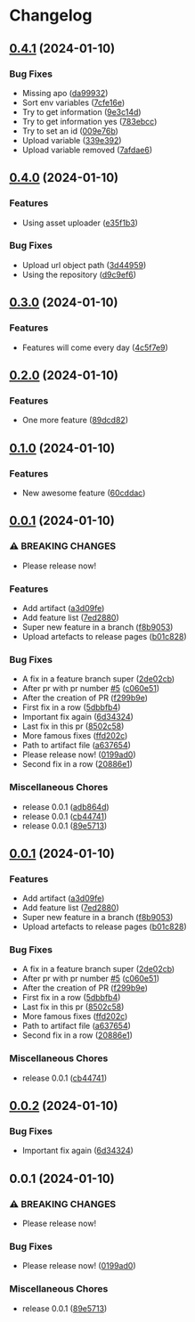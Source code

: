 # Changelog

## [0.4.1](https://github.com/vergissberlin/example-release-please/compare/v0.4.0...v0.4.1) (2024-01-10)


### Bug Fixes

* Missing apo ([da99932](https://github.com/vergissberlin/example-release-please/commit/da99932402c3aa940495057a31f6ef55f25e001e))
* Sort env variables ([7cfe16e](https://github.com/vergissberlin/example-release-please/commit/7cfe16ecf2a7909bc62327d4c11ee08daa459f7d))
* Try to get information ([9e3c14d](https://github.com/vergissberlin/example-release-please/commit/9e3c14d45b98ea328feec4abacf2b9425f1e7e35))
* Try to get information yes ([783ebcc](https://github.com/vergissberlin/example-release-please/commit/783ebcc7e4839cc18972db3be60254a7f2715672))
* Try to set an id ([009e76b](https://github.com/vergissberlin/example-release-please/commit/009e76b3a3922c91042bc492a1a37ba5110ab30e))
* Upload variable ([339e392](https://github.com/vergissberlin/example-release-please/commit/339e392cc98793102f629d15c529a3dafdadd30b))
* Upload variable removed ([7afdae6](https://github.com/vergissberlin/example-release-please/commit/7afdae6b58833fa844aaace83719d2bffaad5b15))

## [0.4.0](https://github.com/vergissberlin/example-release-please/compare/v0.3.0...v0.4.0) (2024-01-10)


### Features

* Using asset uploader ([e35f1b3](https://github.com/vergissberlin/example-release-please/commit/e35f1b33fbc063ef0dc13de7ad72c980d27dbf1a))


### Bug Fixes

* Upload url object path ([3d44959](https://github.com/vergissberlin/example-release-please/commit/3d44959bd80abfbc2b8285f977a224d1e71e313d))
* Using the repository ([d9c9ef6](https://github.com/vergissberlin/example-release-please/commit/d9c9ef640a50b70cb90b0bb231d44e0db211d5da))

## [0.3.0](https://github.com/vergissberlin/example-release-please/compare/v0.2.0...v0.3.0) (2024-01-10)


### Features

* Features will come every day ([4c5f7e9](https://github.com/vergissberlin/example-release-please/commit/4c5f7e912a3c3ce5da6eb00640c05e33d346409d))

## [0.2.0](https://github.com/vergissberlin/example-release-please/compare/v0.1.0...v0.2.0) (2024-01-10)


### Features

* One more feature ([89dcd82](https://github.com/vergissberlin/example-release-please/commit/89dcd82316c4ec49049a7417b8ee6d1f7b4d3e20))

## [0.1.0](https://github.com/vergissberlin/example-release-please/compare/v0.0.1...v0.1.0) (2024-01-10)


### Features

* New awesome feature ([60cddac](https://github.com/vergissberlin/example-release-please/commit/60cddacb67c6578fc2c76c2a833c32792c4708e6))

## [0.0.1](https://github.com/vergissberlin/example-release-please/compare/v0.0.1...v0.0.1) (2024-01-10)


### ⚠ BREAKING CHANGES

* Please release now!

### Features

* Add artifact ([a3d09fe](https://github.com/vergissberlin/example-release-please/commit/a3d09fe6c9c055353546eeb833b22bcbd3bf931e))
* Add feature list ([7ed2880](https://github.com/vergissberlin/example-release-please/commit/7ed2880c73c11d572e5e1c607100f70143412b1e))
* Super new feature in a branch ([f8b9053](https://github.com/vergissberlin/example-release-please/commit/f8b9053e0bff23ed862d3322839a9ec83ed80998))
* Upload artefacts to release pages ([b01c828](https://github.com/vergissberlin/example-release-please/commit/b01c828786771818565067ac9d1466acd8adf7ca))


### Bug Fixes

* A fix in a feature branch super ([2de02cb](https://github.com/vergissberlin/example-release-please/commit/2de02cbbfd6e5d075d333303aff1b5c9a35db27f))
* After pr with pr number [#5](https://github.com/vergissberlin/example-release-please/issues/5) ([c060e51](https://github.com/vergissberlin/example-release-please/commit/c060e516aa01d2656185f41a3f72016f2bb17e6e))
* After the creation of PR ([f299b9e](https://github.com/vergissberlin/example-release-please/commit/f299b9e76efce5e9ad323d8f5d94f7f55afc3cd7))
* First fix in a row ([5dbbfb4](https://github.com/vergissberlin/example-release-please/commit/5dbbfb494952959e5659d573a7ed77a2144270d2))
* Important fix again ([6d34324](https://github.com/vergissberlin/example-release-please/commit/6d34324c026a795f5fc2d1d030ca3e4f688ba9db))
* Last fix in this pr ([8502c58](https://github.com/vergissberlin/example-release-please/commit/8502c58ab75a1281664c2f76049098fd23879aa6))
* More famous fixes ([ffd202c](https://github.com/vergissberlin/example-release-please/commit/ffd202c092d95e7f75184418f4311b188d814535))
* Path to artifact file ([a637654](https://github.com/vergissberlin/example-release-please/commit/a63765490ff69836ea21867be5173e2d5b955a53))
* Please release now! ([0199ad0](https://github.com/vergissberlin/example-release-please/commit/0199ad031fa0ab64a5c72640f17170e3a606e729))
* Second fix in a row ([20886e1](https://github.com/vergissberlin/example-release-please/commit/20886e16fbbbf1066722a47f947c6965bde700f3))


### Miscellaneous Chores

* release 0.0.1 ([adb864d](https://github.com/vergissberlin/example-release-please/commit/adb864d1c771cdc66198651596983fbe325c9b08))
* release 0.0.1 ([cb44741](https://github.com/vergissberlin/example-release-please/commit/cb4474158e26fbf0b782ee14fe61ba0cd2d0a1c2))
* release 0.0.1 ([89e5713](https://github.com/vergissberlin/example-release-please/commit/89e57131289f800aea85f911a81a8b3abf70c9b1))

## [0.0.1](https://github.com/vergissberlin/example-release-please/compare/v0.0.2...v0.0.1) (2024-01-10)


### Features

* Add artifact ([a3d09fe](https://github.com/vergissberlin/example-release-please/commit/a3d09fe6c9c055353546eeb833b22bcbd3bf931e))
* Add feature list ([7ed2880](https://github.com/vergissberlin/example-release-please/commit/7ed2880c73c11d572e5e1c607100f70143412b1e))
* Super new feature in a branch ([f8b9053](https://github.com/vergissberlin/example-release-please/commit/f8b9053e0bff23ed862d3322839a9ec83ed80998))
* Upload artefacts to release pages ([b01c828](https://github.com/vergissberlin/example-release-please/commit/b01c828786771818565067ac9d1466acd8adf7ca))


### Bug Fixes

* A fix in a feature branch super ([2de02cb](https://github.com/vergissberlin/example-release-please/commit/2de02cbbfd6e5d075d333303aff1b5c9a35db27f))
* After pr with pr number [#5](https://github.com/vergissberlin/example-release-please/issues/5) ([c060e51](https://github.com/vergissberlin/example-release-please/commit/c060e516aa01d2656185f41a3f72016f2bb17e6e))
* After the creation of PR ([f299b9e](https://github.com/vergissberlin/example-release-please/commit/f299b9e76efce5e9ad323d8f5d94f7f55afc3cd7))
* First fix in a row ([5dbbfb4](https://github.com/vergissberlin/example-release-please/commit/5dbbfb494952959e5659d573a7ed77a2144270d2))
* Last fix in this pr ([8502c58](https://github.com/vergissberlin/example-release-please/commit/8502c58ab75a1281664c2f76049098fd23879aa6))
* More famous fixes ([ffd202c](https://github.com/vergissberlin/example-release-please/commit/ffd202c092d95e7f75184418f4311b188d814535))
* Path to artifact file ([a637654](https://github.com/vergissberlin/example-release-please/commit/a63765490ff69836ea21867be5173e2d5b955a53))
* Second fix in a row ([20886e1](https://github.com/vergissberlin/example-release-please/commit/20886e16fbbbf1066722a47f947c6965bde700f3))


### Miscellaneous Chores

* release 0.0.1 ([cb44741](https://github.com/vergissberlin/example-release-please/commit/cb4474158e26fbf0b782ee14fe61ba0cd2d0a1c2))

## [0.0.2](https://github.com/vergissberlin/example-release-please/compare/v0.0.1...v0.0.2) (2024-01-10)


### Bug Fixes

* Important fix again ([6d34324](https://github.com/vergissberlin/example-release-please/commit/6d34324c026a795f5fc2d1d030ca3e4f688ba9db))

## 0.0.1 (2024-01-10)


### ⚠ BREAKING CHANGES

* Please release now!

### Bug Fixes

* Please release now! ([0199ad0](https://github.com/vergissberlin/example-release-please/commit/0199ad031fa0ab64a5c72640f17170e3a606e729))


### Miscellaneous Chores

* release 0.0.1 ([89e5713](https://github.com/vergissberlin/example-release-please/commit/89e57131289f800aea85f911a81a8b3abf70c9b1))
